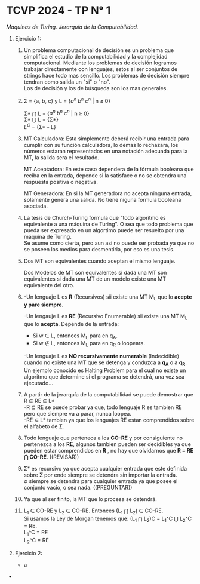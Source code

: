 # TCVP 2024 - TP N° 1 #

_Maquinas de Turing. Jerarquía de la Computabilidad._

1. Ejercicio 1:
    1. Un problema computacional de decisión es un problema que simplifica el estudio de la
    computabilidad y la complejidad computacional. Mediante los problemas de decisión logramos
    trabajar directamente con lenguajes, estos al ser conjuntos de strings hace todo mas sencillo. Los problemas de decisión siempre tendran como salida un "si" o "no".\
    Los de decisión y los de búsqueda son los mas generales.

    2.  Ʃ = {a, b, c} y L = {$a^n$ $b^n$ $c^n$ | n ≥ 0} 

        Ʃ* ⋂ L = {$a^n$ $b^n$ $c^n$ | n ≥ 0} \
        Ʃ* ⋃ L = {Ʃ*} \
        $L^C$ =  {Ʃ* - L}

    3.  MT Calculadora: Esta simplemente deberá recibir una entrada para cumplir con su función
        calculadora, lo demas lo rechazara, los números estaran representados en una notación
        adecuada para la MT, la salida sera el resultado.

        MT Aceptadora: En este caso dependera de la fórmula booleana que reciba en la entrada,
        depende si la satisface o no se obtendra una respuesta positiva o negativa.

        MT Generadora: En si la MT generadora no acepta ninguna entrada, solamente genera una 
        salida. No tiene niguna formula booleana asociada.

    4. La tesis de Church-Turing formula que "todo algoritmo es equivalente a una máquina de
        Turing". O sea que todo problema que pueda ser expresado en un algortimo puede ser
        resuelto por una máquina de Turing. \
        Se asume como cierta, pero aun asi no puede ser probada ya que no se poseen los medios
        para desmentirla, por eso es una tesis.

    5.  Dos MT son equivalentes cuando aceptan el mismo lenguaje.

        Dos Modelos de MT son equivalentes si dada una MT son equivalentes si dada una
        MT de un modelo existe una MT equivalente del otro.

    6.  -Un lenguaje L es **R** (Recursivos) sii existe una MT M<sub>L</sub> que lo **acepte y 
        pare siempre**.

        -Un lengauje L es **RE** (Recursivo Enumerable) sii existe una MT M<sub>L</sub> que lo
        **acepta**. Depende de la entrada:
        - Si w ∈ L, entonces M<sub>L</sub> para en q<sub>A</sub>.
        - Si w ∉ L, entonces M<sub>L</sub> para en q<sub>R</sub> o loopeara. 

        -Un lenguaje L es **NO recursivamente numerable** (Indecidible) cuando no existe 
        una MT que se detenga y conduzca a **q<sub>A</sub>** o a **q<sub>R</sub>**. \
        Un ejemplo conocido es Halting Problem para el cual no existe un algoritmo que determine si el programa se detendrá, una vez sea ejecutado...

    7. A partir de la jerarquía de la computabilidad se puede demostrar que  R ⊆ RE ⊆ L* \
        -R ⊆ RE se puede probar ya que, todo lenguaje R es tambien RE pero que siempre va a parar, nunca loopea. \
        -RE ⊆ L* tambien ya que los lenguajes RE estan comprendidos sobre el alfabeto de Ʃ.
    
    8. Todo lenguaje que perteneca a los **CO-RE** y por consiguiente no pertenezca a los **RE**, algunos tambien pueden ser decidibles ya que pueden estar comprendidos en **R** , no hay que olvidarnos que **R = RE ⋂ CO-RE**. ((REVISAR))

    9. Ʃ* es recursivo ya que acepta cualquier entrada que este definida sobre Ʃ por ende siempre se detendra sin importar la entrada.\
    ∅ siempre se detendra para cualquier entrada ya que posee el conjunto vacio, o sea nada.
    ((PREGUNTAR))

    10. Ya que al ser finito, la MT que lo procesa se detendrá.

    11. L<sub>1</sub> ∈ CO-RE y L<sub>2</sub> ∈ CO-RE. Entonces (L<sub>1</sub> ⋂ L<sub>2</sub>) ∈ CO-RE. \
    Si usamos la Ley de Morgan tenemos que:  (L<sub>1</sub> ⋂ L<sub>2</sub>)C = L<sub>1</sub>^C ⋃ L<sub>2</sub>^C = RE.\
    L<sub>1</sub>^C = RE \
    L<sub>2</sub>^C = RE 
    


2. Ejercicio 2:
    - a

-